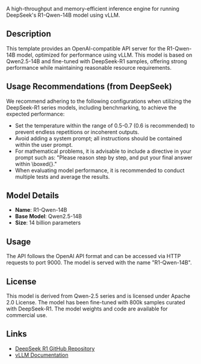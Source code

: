 A high-throughput and memory-efficient inference engine for running DeepSeek's R1-Qwen-14B model using vLLM.

## Description

This template provides an OpenAI-compatible API server for the R1-Qwen-14B model, optimized for performance using vLLM. This model is based on Qwen2.5-14B and fine-tuned with DeepSeek-R1 samples, offering strong performance while maintaining reasonable resource requirements.

## Usage Recommendations (from DeepSeek)

We recommend adhering to the following configurations when utilizing the DeepSeek-R1 series models, including benchmarking, to achieve the expected performance:

- Set the temperature within the range of 0.5-0.7 (0.6 is recommended) to prevent endless repetitions or incoherent outputs.
- Avoid adding a system prompt; all instructions should be contained within the user prompt.
- For mathematical problems, it is advisable to include a directive in your prompt such as: "Please reason step by step, and put your final answer within \boxed{}."
- When evaluating model performance, it is recommended to conduct multiple tests and average the results.

## Model Details

- **Name**: R1-Qwen-14B
- **Base Model**: Qwen2.5-14B
- **Size**: 14 billion parameters

## Usage

The API follows the OpenAI API format and can be accessed via HTTP requests to port 9000. The model is served with the name "R1-Qwen-14B".

## License

This model is derived from Qwen-2.5 series and is licensed under Apache 2.0 License. The model has been fine-tuned with 800k samples curated with DeepSeek-R1. The model weights and code are available for commercial use.

## Links

- [DeepSeek R1 GitHub Repository](https://github.com/deepseek-ai/DeepSeek-R1)
- [vLLM Documentation](https://github.com/vllm-project/vllm) 